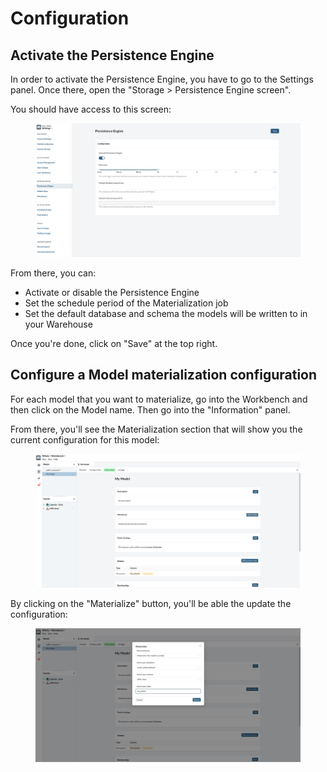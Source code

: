 # Configuration

## Activate the Persistence Engine

In order to activate the Persistence Engine, you have to go to the Settings panel. Once there, open the "Storage > Persistence Engine screen".

You should have access to this screen:

<figure><img src="../../../.gitbook/assets/image (17).png" alt=""><figcaption></figcaption></figure>

From there, you can:

* Activate or disable the Persistence Engine
* Set the schedule period of the Materialization job
* Set the default database and schema the models will be written to in your Warehouse

Once you're done, click on "Save" at the top right.

## Configure a Model materialization configuration

For each model that you want to materialize, go into the Workbench and then click on the Model name. Then go into the "Information" panel.

From there, you'll see the Materialization section that will show you the current configuration for this model:

<figure><img src="../../../.gitbook/assets/image (16).png" alt=""><figcaption></figcaption></figure>

By clicking on the "Materialize" button, you'll be able the update the configuration:

<figure><img src="../../../.gitbook/assets/image (12).png" alt=""><figcaption></figcaption></figure>
